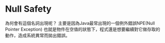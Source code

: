 # Null Safety

為何會有這個名詞出現呢？ 
主要是因為Java最常出現的一個例外錯誤NPE(Null Pointer Exception)
也就是物件在空值的狀態下，程式還是想要繼續對它做存取的動作，造成系統異常而拋出錯誤。



